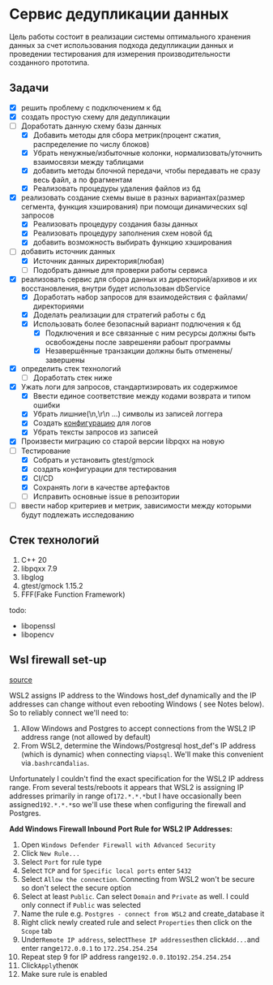 # Сервис дедупликации данных

Цель работы состоит в реализации системы оптимального хранения
данных за счет использования подхода дедупликации данных и проведении
тестирования для измерения производительности созданного прототипа.

## Задачи

- [x] решить проблему с подключением к бд
- [x] создать простую схему для дедупликации
- [ ] Доработать данную схему базы данных
    - [x] Добавить методы для сбора метрик(процент сжатия, распределение по числу блоков)
    - [x] Убрать ненужные/избыточные колонки, нормализовать/уточнить взаимосвязи между таблицами
    - [x] добавить методы блочной передачи, чтобы передавать не сразу весь файл, а по фрагментам
    - [x] Реализовать процедуры удаления файлов из бд
- [x] реализовать создание схемы выше в разных вариантах(размер сегмента, функция хэширования) при помощи динамических
  sql запросов
    - [x] Реализовать процедуру создания базы данных
    - [x] Реализовать процедуру заполнения схем новой бд
    - [x] добавить возможность выбирать функцию хэширования
- [ ] добавить источник данных
    - [x] Источник данных директория(любая)
    - [ ] Подобрать данные для проверки работы сервиса
- [x] реализовать сервис для сбора данных из директорий/архивов и их восстановления, внутри будет использован dbService
    - [x] Доработать набор запросов для взаимодействия с файлами/директориями
    - [x] Доделать реализации для стратегий работы с бд
    - [x] Использовать более безопасный вариант подлючения к бд
        - [x] Подключения и все связанные с ним ресурсы должны быть освобождены после заврешеняи рабоыт программы
        - [x] Незавершённые транзакции должны быть отменены/завершены
- [x] определить стек технологий
    - [ ] Доработать стек ниже
- [x] Ужать логи для запросов, стандартизировать их содержимое
    - [x] Ввести единое соответствие между кодами возврата и типом ошибки
    - [x] Убрать лишние(\n,\r\n ...) символы из записей логгера
    - [x] Создать [конфигурацию](https://rpg.ifi.uzh.ch/docs/glog.html) для логов
    - [x] Убрать тексты запросов из записей
- [x] Произвести миграцию со старой версии libpqxx на новую
- [ ] Тестирование
  - [x] Собрать и установить gtest/gmock 
  - [x] создать конфигурации для тестирования
  - [x] CI/CD
  - [x] Сохранять логи в качестве артефактов
  - [ ] Исправить основные issue в репозитории
- [ ] ввести набор критериев и метрик, зависимости между которыми будут подлежать исследованию

## Стек технологий

1. C++ 20
2. libpqxx 7.9
3. libglog
4. gtest/gmock 1.15.2
5. FFF(Fake Function Framework)

todo:

- libopenssl
- libopencv

## Wsl firewall set-up

[source](https://stackoverflow.com/questions/56824788/how-to-connect-to-windows-postgres-database-from-wsl)

WSL2 assigns IP address to the Windows host_def dynamically and the IP addresses can change without even rebooting Windows (
see Notes below). So to reliably connect we'll need to:

1. Allow Windows and Postgres to accept connections from the WSL2 IP address range (not allowed by default)
2. From WSL2, determine the Windows/Postgresql host_def's IP address (which is dynamic) when connecting via`psql`. We'll
   make this convenient via`.bashrc`and`alias`.

Unfortunately I couldn't find the exact specification for the WSL2 IP address range. From several tests/reboots it
appears that WSL2 is assigning IP addresses primarily in range of`172.*.*.*`but I have occasionally been
assigned`192.*.*.*`so we'll use these when configuring the firewall and Postgres.

**Add Windows Firewall Inbound Port Rule for WSL2 IP Addresses:**

1. Open `Windows Defender Firewall with Advanced Security`
2. Click `New Rule...`
3. Select `Port` for rule type
4. Select `TCP` and for `Specific local ports` enter `5432`
5. Select `Allow the connection`. Connecting from WSL2 won't be secure so don't select the secure option
6. Select at least `Public`. Can select `Domain` and `Private` as well. I could only connect if `Public` was selected
7. Name the rule e.g. `Postgres - connect from WSL2` and create_database it
8. Right click newly created rule and select `Properties` then click on the `Scope` tab
9. Under`Remote IP address`, select`These IP addresses`then click`Add...`and enter range`172.0.0.1` to `172.254.254.254`
10. Repeat step 9 for IP address range`192.0.0.1`to`192.254.254.254`
11. Click`Apply`then`OK`
12. Make sure rule is enabled
